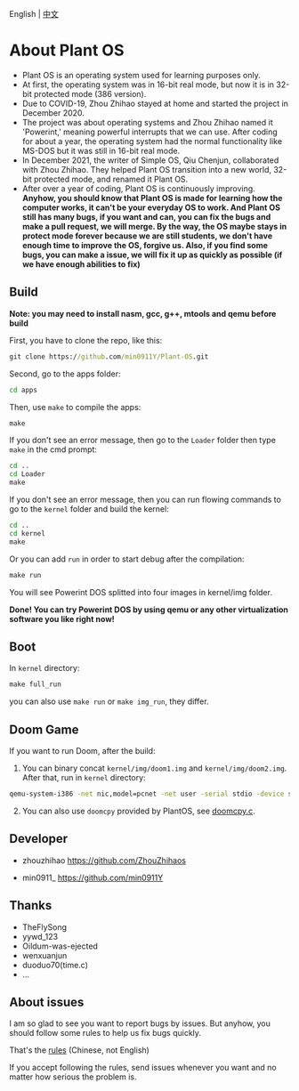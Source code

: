 
English \| [中文](doc/README_zh-cn.md)

# About Plant OS

- Plant OS is an operating system used for learning purposes only.
- At first, the operating system was in 16-bit real mode, but now it is in 32-bit protected mode (386 version).
- Due to COVID-19, Zhou Zhihao stayed at home and started the project in December 2020.
- The project was about operating systems and Zhou Zhihao named it 'Powerint,' meaning powerful interrupts that we can use. After coding for about a year, the operating system had the normal functionality like MS-DOS but it was still in 16-bit real mode.
- In December 2021, the writer of Simple OS, Qiu Chenjun, collaborated with Zhou Zhihao. They helped Plant OS transition into a new world, 32-bit protected mode, and renamed it Plant OS.
- After over a year of coding, Plant OS is continuously improving.
**Anyhow, you should know that Plant OS is made for learning how the computer works, it can't be your everyday OS to work. And Plant OS still has many bugs, if you want and can, you can fix the bugs and make a pull request, we will merge. By the way, the OS maybe stays in protect mode forever because we are still students, we don't have enough time to improve the OS, forgive us. Also, if you find some bugs, you can make a issue, we will fix it up as quickly as possible (if we have enough abilities to fix)**

## Build

**Note: you may need to install nasm, gcc, g++, mtools and qemu before build**

First, you have to clone the repo, like this:

```cmd
git clone https://github.com/min0911Y/Plant-OS.git
```

Second, go to the apps folder:

```cmd
cd apps
```

Then, use `make` to compile the apps:

```cmd
make
```

If you don't see an error message, then go to the `Loader` folder then type `make` in the cmd prompt:

```cmd
cd ..
cd Loader
make
```

If you don't see an error message, then you can run flowing commands to go to the `kernel` folder and build the kernel:

```cmd
cd ..
cd kernel
make
```

Or you can add `run` in order to start debug after the compilation:

```cmd
make run
```

You will see Powerint DOS splitted into four images in kernel/img folder.

**Done! You can try Powerint DOS by using qemu or any other virtualization software you like right now!**

## Boot

In `kernel` directory:

```cmd
make full_run
```

you can also use `make run` or `make img_run`, they differ.

## Doom Game

If you want to run Doom, after the build:

1. You can binary concat `kernel/img/doom1.img` and `kernel/img/doom2.img`. After that, run in `kernel` directory:

```cmd
qemu-system-i386 -net nic,model=pcnet -net user -serial stdio -device sb16 -device floppy -fda ./img/Powerint_DOS_386.img -drive id=disk,file=disk.img,if=none -device ahci,id=ahci -device ide-hd,drive=disk,bus=ahci.0 -hdb <YOUR-DOOM-HARD-DISK-FILE-NAME> -boot a -m 512 -enable-kvm
```

2. You can also use `doomcpy` provided by PlantOS, see [doomcpy.c](apps/doomcpy/doomcpy.c).

## Developer

- zhouzhihao <https://github.com/ZhouZhihaos>

- min0911_ <https://github.com/min0911Y>

## Thanks

- TheFlySong
- yywd_123
- Oildum-was-ejected
- wenxuanjun
- duoduo70(time.c)
- ...

## About issues

I am so glad to see you want to report bugs by issues. But anyhow, you should follow some rules to help us fix bugs quickly.

That's the [rules](issue_rules.md) (Chinese, not English)

If you accept following the rules, send issues whenever you want and no matter how serious the problem is.
